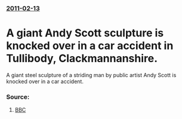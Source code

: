 ### [2011-02-13](/news/2011/02/13/index.md)

# A giant Andy Scott sculpture is knocked over in a car accident in Tullibody, Clackmannanshire. 

A giant steel sculpture of a striding man by public artist Andy Scott is knocked over in a car accident.


### Source:

1. [BBC](http://www.bbc.co.uk/news/uk-scotland-tayside-central-12443756)
